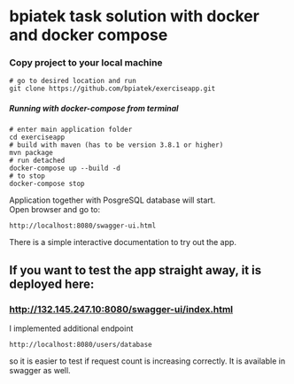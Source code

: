 # bpiatek task solution with docker and docker compose

### Copy project to your local machine
```shell
# go to desired location and run
git clone https://github.com/bpiatek/exerciseapp.git
```
##### Running with docker-compose from terminal
```shell
# enter main application folder
cd exerciseapp
# build with maven (has to be version 3.8.1 or higher)
mvn package
# run detached
docker-compose up --build -d
# to stop 
docker-compose stop
```
Application together with PosgreSQL database will start.  
Open browser and go to:
```shell
http://localhost:8080/swagger-ui.html
```
There is a simple interactive documentation to try out the app.
## If you want to test the app straight away, it is deployed here:
### http://132.145.247.10:8080/swagger-ui/index.html
I implemented additional endpoint 
```shell
http://localhost:8080/users/database
```
so it is easier to test if request count is increasing correctly.
It is available in swagger as well.
